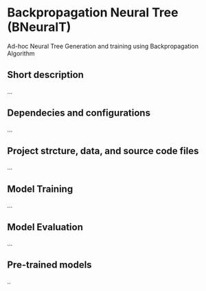 # Backpropagation Neural Tree (BNeuralT)
Ad-hoc Neural Tree Generation and training using Backpropagation Algorithm


## Short description
...


## Dependecies and configurations
...


## Project strcture, data, and source code files
...



## Model Training 
...


## Model Evaluation
...



## Pre-trained models
..
